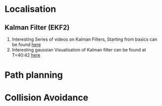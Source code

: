 
# Localisation
## Kalman Filter (EKF2)
1. Interesting Series of videos on Kalman Filters, Starting from basics can be found [here](https://www.youtube.com/watch?v=HCd-leV8OkU&t=1305s&ab_channel=Dr.ShaneRoss) 
2. Interesting gaussian Visualisation of Kalman filter can be found at T=40:42 [here](https://www.youtube.com/watch?v=E-6paM_Iwfc&ab_channel=CyrillStachniss)  




# Path planning





# Collision Avoidance


